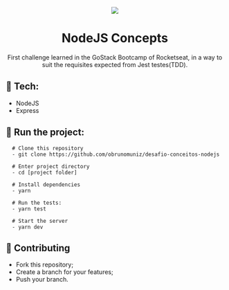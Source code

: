 <p align="center">
  <img src="https://i.imgur.com/MLNi8Jn.png">
</p>
<h1 align=center>NodeJS Concepts</h1>
<p align="center">First challenge learned in the GoStack Bootcamp of Rocketseat, in a way to suit the requisites expected from Jest testes(TDD).</p>

## :rocket: Tech:
- NodeJS
- Express

## :rocket: Run the project:
```shell
  # Clone this repository
  - git clone https://github.com/obrunomuniz/desafio-conceitos-nodejs
  
  # Enter project directory
  - cd [project folder]
  
  # Install dependencies
  - yarn
  
  # Run the tests:
  - yarn test
  
  # Start the server
  - yarn dev
```

## :rocket: Contributing
- Fork this repository;
- Create a branch for your features;
- Push your branch.
